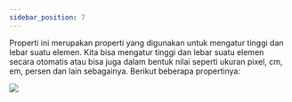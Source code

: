 ```yaml
---
sidebar_position: 7
---
```


Properti ini merupakan properti yang digunakan untuk mengatur  tinggi dan lebar suatu elemen. Kita bisa mengatur tinggi dan lebar suatu elemen secara otomatis atau bisa juga dalam bentuk nilai seperti ukuran pixel, cm, em, persen dan lain sebagainya. Berikut beberapa propertinya:

**![](https://lh7-us.googleusercontent.com/docsz/AD_4nXcGmSn-1PTy-PJSpeYa3jTQIVumFaEbm5AkyNwwo7hBK1ks2JjHJ2ZZZyOBOcGxxq21feAnR4tAZAa0GZbYZZvw61is16SlAX_L3hsBWG7AvhFgzq7dmkrvcTAzWU9ZnVaq1Mvdk3Fv4YzCqJcHoVv0Giqd?key=zkfcSBcOx-GrHFqZQ896rA)**